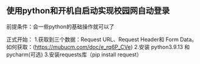 ## 使用python和开机自启动实现校园网自动登录

前提条件：会一些python的基础操作就可以了

正式开始：
    1.获取到三个数据：Request  URL、Request Header和  Form Data。如何获取：(https://mubucm.com/doc/e_rq6P_CVe)
    2.安装 python3.9.13 和  pycharm(可选)
    3.安装requests库（pip install request）

